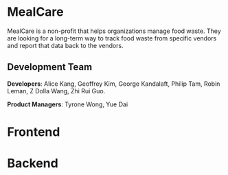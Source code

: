# MealCare
MealCare is a non-profit that helps organizations manage food waste. They are looking for a long-term way to track food waste from specific vendors and report that data back to the vendors.

## Development Team

**Developers**: Alice Kang, Geoffrey Kim, George Kandalaft, Philip Tam, Robin Leman, Z Dolla Wang, Zhi Rui Guo.


**Product Managers**: Tyrone Wong, Yue Dai

# Frontend

# Backend

